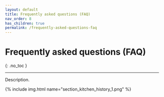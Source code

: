 ```yaml
---
layout: default
title: Frequently asked questions (FAQ)
nav_order: 8
has_children: true
permalink: /frequently-asked-questions-faq
---
```


# Frequently asked questions (FAQ)
{: .no_toc }

---

Description.

{% include img.html name="section_kitchen_history_1.png" %}